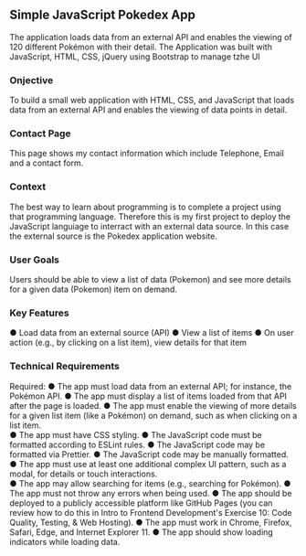 <!DOCTYPE html>
<html lang="en" dir="ltr">
  <head>
    <meta charset="utf-8" />
    <title>My Portfolio Page</title>
  </head>
  <body>
<h2>Simple JavaScript Pokedex App</h2>
<p>The application loads data from an external API and enables the viewing of 120 different 
    Pokémon with their detail. The Application was built with JavaScript, HTML, CSS, 
    jQuery using Bootstrap to manage tzhe UI</p>

<h3>Onjective</h3>
  <p>To build a small web application with HTML, CSS, and JavaScript that loads data 
  from an external API and enables the viewing of data points in detail.
  </p>

<h3>Contact Page</h3>
  <p>This page shows my contact information which include Telephone, Email and a contact form.
  </p>

<h3>Context</h3>
  <p>The best way to learn about programming is to complete a project using that     
      programming language. Therefore this is my first project to deploy the JavaScript languiage to interract with an external data source. In this case the external source is the Pokedex application website.
  </p>

<h3>User Goals</h3>
  <p>Users should be able to view a list of data (Pokemon) and see more details for a given data (Pokemon) item on demand.  
  </p>

<h3>Key Features</h3>
<p> ● Load data from an external source (API)
    ● View a list of items
    ● On user action (e.g., by clicking on a list item), view details for that item
</p>

<h3>Technical Requirements</h3>
<p>Required:
    ● The app must load data from an external API; for instance, the Pokémon API.
    ● The app must display a list of items loaded from that API after the page is loaded.
    ● The app must enable the viewing of more details for a given list item (like a Pokémon) on
      demand, such as when clicking on a list item.<br>
    ● The app must have CSS styling.
    ● The JavaScript code must be formatted according to ESLint rules.
    ● The JavaScript code may be formatted via Prettier.
    ● The JavaScript code may be manually formatted.
    ● The app must use at least one additional complex UI pattern, such as a modal, for
      details or touch interactions.<br>
    ● The app may allow searching for items (e.g., searching for Pokémon).
    ● The app must not throw any errors when being used.
    ● The app should be deployed to a publicly accessible platform like GitHub Pages (you
      can review how to do this in Intro to Frontend Development's Exercise 10: Code <br>
      Quality, Testing, & Web Hosting).
    ● The app must work in Chrome, Firefox, Safari, Edge, and Internet Explorer 11.
    ● The app should show loading indicators while loading data.
</body>
</html>
